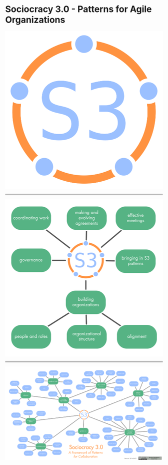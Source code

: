 # Sociocracy 3.0 - Patterns for Agile Organizations

![fit](img/general/logo.png)

---

![inline,fit](img/general/s3-pattern-groups.png)

---

![inline,fit](img/general/s3-patterns-map.png)

